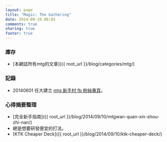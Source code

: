 ```yaml
---
layout: page
title: "Magic: The Gathering"
date: 2014-09-10 00:03
comments: true
sharing: true
footer: true
---
```


### 庫存

- [本網誌所有mtg的文章]({{ root_url }}/blog/categories/mtg/)


### 記錄

- 20140601 任大建立 [mtg 新手村 fb 粉絲專頁](https://www.facebook.com/groups/635044613244573/)。


### 心得摘要整理

- [完全新手指南]({{ root_url }}/blog/2014/09/10/mtgwan-quan-xin-shou-zhi-nan/)
- 總是想要研發便宜的打法。
- [KTK Cheaper Deck]({{ root_url }}/blog/2014/09/10/ktk-cheaper-deck/)